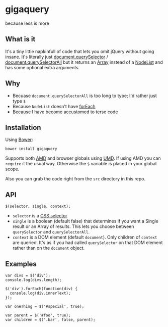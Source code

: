 # gigaquery

because less is more

## What is it

It's a tiny little napkinfull of code that lets you omit jQuery without going insane. It's literally just [document.querySelector](https://developer.mozilla.org/en-US/docs/Web/API/document.querySelector) /  [document.querySelectorAll](https://developer.mozilla.org/en-US/docs/Web/API/Document.querySelectorAll) but it returns an [Array](https://developer.mozilla.org/en-US/docs/Web/JavaScript/Reference/Global_Objects/Array) instead of a [NodeList](https://developer.mozilla.org/en-US/docs/Web/API/NodeList) and has some optional extra arguments.

## Why

* Becuase `document.querySelectorAll` is too long to type; I'd rather just type `$`
* Because `NodeList` doesn't have [forEach](https://developer.mozilla.org/en-US/docs/Web/JavaScript/Reference/Global_Objects/Array/forEach)
* Because I have become accustomed to terse code


## Installation

Using [Bower](http://bower.io/):

    bower install gigaquery
    
Supports both [AMD](http://requirejs.org/docs/whyamd.html) and browser globals using [UMD](https://github.com/umdjs/umd/blob/master/amdWeb.js). If using AMD you can `require` it the usual way. Otherwise the `$` variable is placed in your global scope.

Also you can grab the code right from the `src` directory in this repo.

## API

    $(selector, single, context);

* `selector` is a [CSS selector](https://developer.mozilla.org/en-US/docs/Web/Guide/CSS/Getting_Started/Selectors)
* `single` is a boolean (default false) that determines if you want a Single result or an Array of results. This lets you choose between `querySelector` and `querySelectorAll`.
* `context` is a DOM element (default `document`). Only children of `context` are queried. It's as if you had called `querySelector` on that DOM element rather than on the `document` object.

## Examples

    var divs = $('div');
    console.log(divs.length);

    $('div').forEach(function(div) {
      console.log(div.innerText);
    });

    var oneThing = $('#special', true);
    
    var parent = $('#foo', true);
    var children = $('.bar', false, parent);
